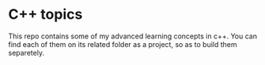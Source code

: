 # C++ topics 
This repo contains some of my advanced learning concepts in c++. You can find each of them on its related folder as a project, so as to build them separetely. 

